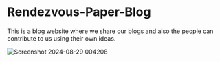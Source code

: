 # Rendezvous-Paper-Blog
This is a blog website where we share our blogs and also the people can contribute to us using their own ideas.


![Screenshot 2024-08-29 004208](https://github.com/user-attachments/assets/bb2e5e38-5e54-4a4d-83f7-9736bb3afc27)
